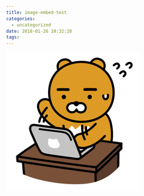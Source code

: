 ```yaml
---
title: image-embed-test
categories:
  - uncategorized
date: 2018-01-26 10:32:28
tags:
---
```

![바쁜 라상무](/images/kakao-ryon.PNG)
